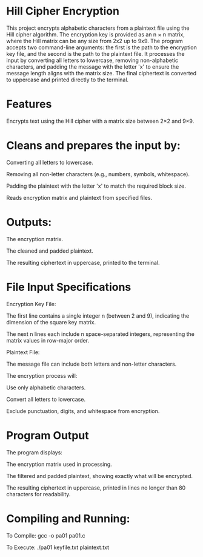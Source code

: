 # Hill Cipher Encryption

This project encrypts alphabetic characters from a plaintext file using the Hill cipher algorithm. The encryption key is provided as an n × n matrix, where the Hill matrix can be any size from 2x2 up to 9x9. The program accepts two command-line arguments: the first is the path to the encryption key file, and the second is the path to the plaintext file. It processes the input by converting all letters to lowercase, removing non-alphabetic characters, and padding the message with the letter 'x' to ensure the message length aligns with the matrix size. The final ciphertext is converted to uppercase and printed directly to the terminal.

# Features
Encrypts text using the Hill cipher with a matrix size between 2×2 and 9×9.

# Cleans and prepares the input by:

Converting all letters to lowercase.

Removing all non-letter characters (e.g., numbers, symbols, whitespace).

Padding the plaintext with the letter 'x' to match the required block size.

Reads encryption matrix and plaintext from specified files.

# Outputs:

The encryption matrix.

The cleaned and padded plaintext.

The resulting ciphertext in uppercase, printed to the terminal.

# File Input Specifications
Encryption Key File:

The first line contains a single integer n (between 2 and 9), indicating the dimension of the square key matrix.

The next n lines each include n space-separated integers, representing the matrix values in row-major order.

Plaintext File:

The message file can include both letters and non-letter characters. 

The encryption process will:

Use only alphabetic characters.

Convert all letters to lowercase.

Exclude punctuation, digits, and whitespace from encryption.

# Program Output
The program displays:

The encryption matrix used in processing.

The filtered and padded plaintext, showing exactly what will be encrypted.

The resulting ciphertext in uppercase, printed in lines no longer than 80 characters for readability.

# Compiling and Running:
To Compile: gcc -o pa01 pa01.c

To Execute: ./pa01 keyfile.txt plaintext.txt
